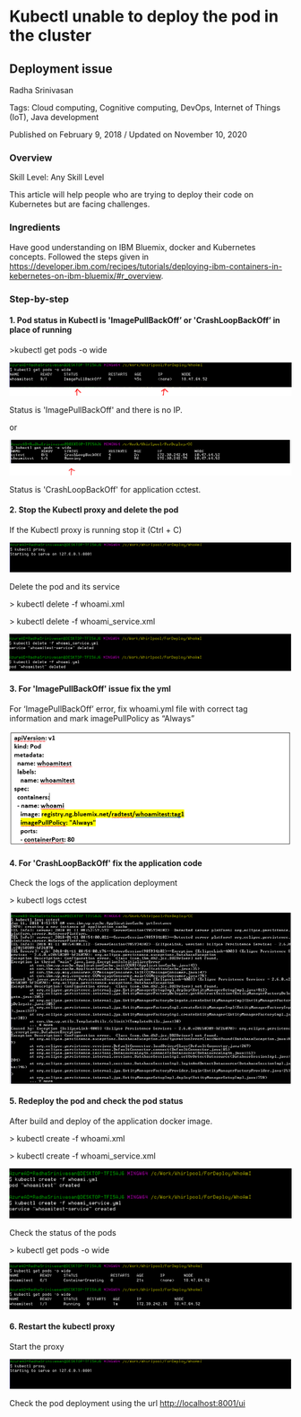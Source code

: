 # Kubectl unable to deploy the pod in the cluster
## Deployment issue

Radha Srinivasan

Tags: Cloud computing, Cognitive computing, DevOps, Internet of Things (IoT), Java development

Published on February 9, 2018 / Updated on November 10, 2020

### Overview

Skill Level: Any Skill Level

This article will help people who are trying to deploy their code on Kubernetes but are facing challenges.

### Ingredients

Have good understanding on IBM Bluemix, docker and Kubernetes concepts. Followed the steps given in https://developer.ibm.com/recipes/tutorials/deploying-ibm-containers-in-kebernetes-on-ibm-bluemix/#r_overview.

### Step-by-step

#### 1. Pod status in Kubectl is 'ImagePullBackOff’ or 'CrashLoopBackOff’ in place of running

\>kubectl get pods -o wide

![DeployError1](images/DeployError1.png)

Status is 'ImagePullBackOff' and there is no IP.

or

![DeployError2](images/DeployError2.png)

Status is 'CrashLoopBackOff' for application cctest.

#### 2. Stop the Kubectl proxy and delete the pod

If the Kubectl proxy is running stop it (Ctrl + C)

![DeployError3](images/DeployError3.png)

Delete the pod and its service

\> kubectl delete -f whoami.xml

\> kubectl delete -f whoami\_service.xml

![DeployError4](images/DeployError4.png)

#### 3. For 'ImagePullBackOff' issue fix the yml

For ‘ImagePullBackOff’ error, fix whoami.yml file with correct tag information and mark imagePullPolicy as “Always”

![DeployError5](images/DeployError5.png)

#### 4. For 'CrashLoopBackOff' fix the application code

Check the logs of the application deployment

\> kubectl logs cctest

![DeployError6](images/DeployError6.png)

#### 5. Redeploy the pod and check the pod status

After build and deploy of the application docker image.

\> kubectl create -f whoami.xml

\> kubectl create -f whoami\_service.xml

![DeployError7](images/DeployError7.png)

Check the status of the pods

\> kubectl get pods -o wide

![DeployError8](images/DeployError8.png)

#### 6. Restart the kubectl proxy

Start the proxy

![DeployError3](images/DeployError3.png)

Check the pod deployment using the url [http://localhost:8001/ui](http://localhost:8001/ui)
